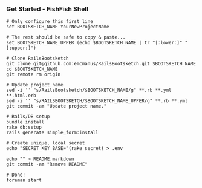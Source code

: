 ### Get Started - FishFish Shell

    # Only configure this first line
    set BOOTSKETCH_NAME YourNewProjectName

    # The rest should be safe to copy & paste...
    set BOOTSKETCH_NAME_UPPER (echo $BOOTSKETCH_NAME | tr "[:lower:]" "[:upper:]")

    # Clone RailsBootsketch
    git clone git@github.com:emcmanus/RailsBootsketch.git $BOOTSKETCH_NAME
    cd $BOOTSKETCH_NAME
    git remote rm origin

    # Update project name
    sed -i '' "s/RailsBootsketch/$BOOTSKETCH_NAME/g" **.rb **.yml **.html.erb
    sed -i '' "s/RAILSBOOTSKETCH/$BOOTSKETCH_NAME_UPPER/g" **.rb **.yml
    git commit -am "Update project name."

    # Rails/DB setup
    bundle install
    rake db:setup
    rails generate simple_form:install

    # Create unique, local secret
    echo "SECRET_KEY_BASE="(rake secret) > .env

    echo "" > README.markdown
    git commit -am "Remove README"

    # Done!
    foreman start
